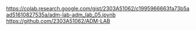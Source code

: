 https://colab.research.google.com/gist/2303A51062/c1995966663fa73b5aad51610827535a/adm-lab-adm_lab_05.ipynb
https://github.com/2303A51062/ADM-LAB
